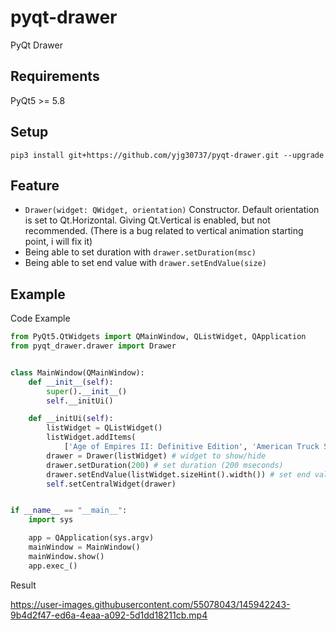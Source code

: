 # pyqt-drawer
PyQt Drawer

## Requirements
PyQt5 >= 5.8

## Setup
```pip3 install git+https://github.com/yjg30737/pyqt-drawer.git --upgrade```

## Feature
* ```Drawer(widget: QWidget, orientation)``` Constructor. Default orientation is set to Qt.Horizontal. Giving Qt.Vertical is enabled, but not recommended. (There is a bug related to vertical animation starting point, i will fix it)
* Being able to set duration with ```drawer.setDuration(msc)```
* Being able to set end value with ```drawer.setEndValue(size)```

## Example
Code Example
```python
from PyQt5.QtWidgets import QMainWindow, QListWidget, QApplication
from pyqt_drawer.drawer import Drawer


class MainWindow(QMainWindow):
    def __init__(self):
        super().__init__()
        self.__initUi()

    def __initUi(self):
        listWidget = QListWidget()
        listWidget.addItems(
            ['Age of Empires II: Definitive Edition', 'American Truck Simulator', 'Arma 3', "Assassin's Creed"])
        drawer = Drawer(listWidget) # widget to show/hide
        drawer.setDuration(200) # set duration (200 mseconds)
        drawer.setEndValue(listWidget.sizeHint().width()) # set end value with listwidget's appropriate maximum width
        self.setCentralWidget(drawer)


if __name__ == "__main__":
    import sys

    app = QApplication(sys.argv)
    mainWindow = MainWindow()
    mainWindow.show()
    app.exec_()
```

Result

https://user-images.githubusercontent.com/55078043/145942243-9b4d2f47-ed6a-4eaa-a092-5d1dd18211cb.mp4


